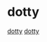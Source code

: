 # dotty

[dotty](https://github.com/lampepfl/dotty)
[dotty](https://github.com/scala/scala3-example-project)
